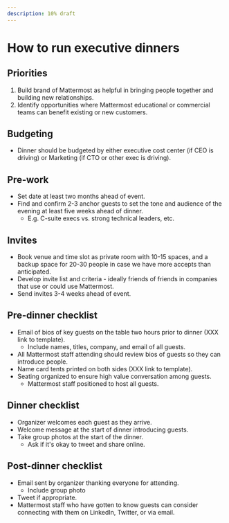```yaml
---
description: 10% draft
---
```


# How to run executive dinners

## Priorities

1. Build brand of Mattermost as helpful in bringing people together and building new relationships.
2. Identify opportunities where Mattermost educational or commercial teams can benefit existing or new customers.

## Budgeting

* Dinner should be budgeted by either executive cost center \(if CEO is driving\) or Marketing \(if CTO or other exec is driving\).

## Pre-work

* Set date at least two months ahead of event.
* Find and confirm 2-3 anchor guests to set the tone and audience of the evening at least five weeks ahead of dinner.
  * E.g. C-suite execs vs. strong technical leaders, etc.

## Invites

* Book venue and time slot as private room with 10-15 spaces, and a backup space for 20-30 people in case we have more accepts than anticipated.
* Develop invite list and criteria - ideally friends of friends in companies that use or could use Mattermost.
* Send invites 3-4 weeks ahead of event.

## Pre-dinner checklist

* Email of bios of key guests on the table two hours prior to dinner \(XXX link to template\).
  * Include names, titles, company, and email of all guests.
* All Mattermost staff attending should review bios of guests so they can introduce people.
* Name card tents printed on both sides \(XXX link to template\).
* Seating organized to ensure high value conversation among guests.
  * Mattermost staff positioned to host all guests.

## Dinner checklist

* Organizer welcomes each guest as they arrive.
* Welcome message at the start of dinner introducing guests.
* Take group photos at the start of the dinner.
  * Ask if it's okay to tweet and share online.

## Post-dinner checklist

* Email sent by organizer thanking everyone for attending.
  * Include group photo
* Tweet if appropriate.
* Mattermost staff who have gotten to know guests can consider connecting with them on LinkedIn, Twitter, or via email.

